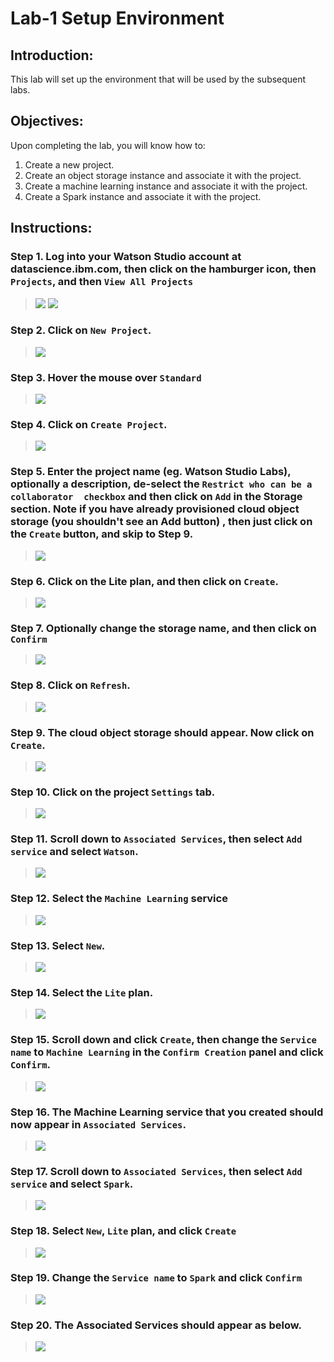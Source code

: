 # Lab-1 Setup Environment
 
## Introduction:

This lab will set up the environment that will be used by the subsequent labs. 

## Objectives:

Upon completing the lab, you will know how to:

1. Create a new project. 
1. Create an object storage instance and associate it with the project. 
1. Create a machine learning instance and associate it with the project. 
1. Create a Spark instance and associate it with the project. 

## Instructions:

### Step 1.  Log into your Watson Studio account at datascience.ibm.com, then click on the hamburger icon, then `Projects`, and then `View All Projects`
> <img src="https://github.com/bleonardb3/DS_POT_02-07/blob/master/images/Navigation%20Selection.png"/>
> <img src="https://github.com/bleonardb3/DS_POT_02-07/blob/master/images/ViewAllProjects.png"/>


### Step 2.  Click on `New Project`. 
> <img src="https://github.com/bleonardb3/ThinkGov/blob/master/Images/Select%20New%20Project.png"/>

### Step 3. Hover the mouse over `Standard` 
> <img src="https://github.com/bleonardb3/ML_POT_03-27/blob/master/Lab-1/images/HoverMouseOverStandard.png"/>

### Step 4. Click on `Create Project`. 
> <img src="https://github.com/bleonardb3/ML_POT_03-27/blob/master/Lab-1/images/CreateStandardProject.png"/>

### Step 5. Enter the project name (eg. Watson Studio Labs), optionally a description, de-select the `Restrict who can be a collaborator  checkbox` and then click on `Add` in the Storage section. Note if you have already provisioned cloud object storage (you shouldn't see an Add button) , then just click on the `Create` button, and skip to Step 9. 

> <img src="https://github.com/bleonardb3/ThinkGov/blob/master/Images/New%20Project%20Panel%20-%20Add%20Storage.png"/>

### Step 6. Click on the Lite plan, and then click on `Create`. 

> <img src="https://github.com/bleonardb3/ThinkGov/blob/master/Images/Create%20Object%20Storage.png"/>

### Step 7. Optionally change the storage name, and then click on `Confirm`

> <img src="https://github.com/bleonardb3/ThinkGov/blob/master/Images/Confirm%20Creation.png"/>

### Step 8. Click on `Refresh`. 

> <img src="https://github.com/bleonardb3/ThinkGov/blob/master/Images/Click%20Refresh.png"/>

### Step 9.  The cloud object storage should appear. Now click on `Create`. 

> <img src="https://github.com/bleonardb3/ThinkGov/blob/master/Images/Click%20Project%20Create.png"/>

### Step 10.  Click on the project `Settings` tab.

> <img src="https://github.com/bleonardb3/ML-POT/blob/master/Lab-1/images/Select%20Settings.png"/>

### Step 11. Scroll down to `Associated Services`, then select `Add service` and select `Watson`.

> <img src="https://github.com/bleonardb3/WatsonStudio/blob/master/images/SelectWatsonService.png"/>

### Step 12. Select the `Machine Learning` service 

> <img src="https://github.com/bleonardb3/WatsonStudio/blob/master/images/SelectMachineLearningService.png"/>

### Step 13. Select `New`.

> <img src="https://github.com/bleonardb3/ML-POT/blob/master/Lab-1/images/Select%20New%20Service.png"/>

### Step 14. Select the `Lite` plan. 

> <img src="https://github.com/bleonardb3/ML-POT/blob/master/Lab-1/images/Select%20Lite%20ML.png"/>

### Step 15. Scroll down and click `Create`, then change the `Service name` to `Machine Learning` in the `Confirm Creation` panel and click `Confirm`.  

> <img src="https://github.com/bleonardb3/WatsonStudio/blob/master/images/ConfirmMachineLearningCreation.png"/>

### Step 16. The Machine Learning service that you created should now appear in `Associated Services`. 

> <img src="https://github.com/bleonardb3/ML_POT_03-27/blob/master/Lab-1/images/AssociateMLService.png"/>

### Step 17. Scroll down to `Associated Services`, then select `Add service` and select `Spark`.

> <img src="https://github.com/bleonardb3/AA_03-26/blob/master/Lab-1/images/AddSparkService.png"/>

### Step 18. Select `New`, `Lite` plan, and click `Create`

> <img src="https://github.com/bleonardb3/AA_03-26/blob/master/Lab-1/images/CreateSparkService.png"/>

### Step 19. Change the `Service name` to `Spark` and click `Confirm` 

> <img src="https://github.com/bleonardb3/AA_03-26/blob/master/Lab-1/images/ConfirmSparkService.png"/>

### Step 20. The Associated Services should appear as below. 

> <img src="https://github.com/bleonardb3/ML_POT_03-27/blob/master/Lab-1/images/DisplayAssociatedServices.png"/>


